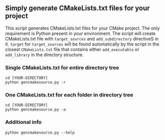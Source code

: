 Simply generate CMakeLists.txt files for your project
-----

This script generates CMakeLists.txt files for your CMake project. The only requirement is Python present in your environment.
The script will create CMakeLists.txt file with `target_sources` and `add_subdirectory` directiveS in it. 
`target` for `target_sources` will be found automatically by the script in the closest `CMakeLists.txt` file that contains 
either `add_executable` or `add_library` in the directory structure.

### Single CMakeLists.txt for entire directory tree

```
cd [YOUR-DIRECTORY]
python gencmakesource.py -r
```

### One CMakeLists.txt for each folder in directory tree

```
cd [YOUR-DIRECTORY]
python gencmakesource.py -a
```

### Additional info

```
python gencmakesource.py --help
```
